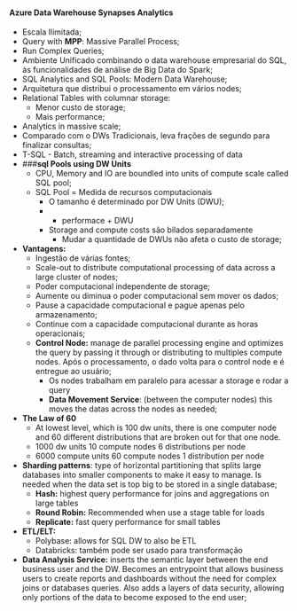 #### Azure Data Warehouse Synapses Analytics
- Escala Ilimitada;
- Query with __MPP__: Massive Parallel Process;
- Run Complex Queries;
- Ambiente Unificado combinando o data warehouse empresarial do SQL, às funcionalidades de análise de Big Data do Spark;
- SQL Analytics and SQL Pools: Modern Data Warehouse;
- Arquitetura que distribui o processamento em vários nodes;
- Relational Tables with columnar storage:
  - Menor custo de storage;
  - Mais performance;
- Analytics in massive scale;
- Comparado com o DWs Tradicionais, leva frações de segundo para finalizar consultas;
- T-SQL - Batch, streaming and interactive processing of data
- ###__sql Pools using DW Units__
  - CPU, Memory and IO are boundled into units of compute scale called SQL pool;
  - SQL Pool = Medida de recursos computacionais
    - O tamanho é determinado por DW Units (DWU);
    - + performace + DWU
    - Storage and compute costs são bilados separadamente
      - Mudar a quantidade de DWUs não afeta o custo de storage;
- __Vantagens:__
  - Ingestão de várias fontes;
  - Scale-out to distribute computational processing of data across a large cluster of nodes;
  - Poder computacional independente de storage;
  - Aumente ou diminua o poder computacional sem mover os dados;
  - Pause a capacidade computacional e pague apenas pelo armazenamento;
  - Continue com a capacidade computacional durante as horas operacionais;
  - __Control Node:__ manage de parallel processing engine and optimizes the query by passing it through or distributing to multiples compute nodes. Após o processamento, o dado volta para o control node e é entregue ao usuário;
    - Os nodes trabalham em paralelo para acessar a storage e rodar a query
    - __Data Movement Service__: (between the computer nodes) this moves the datas across the nodes as needed;
- __The Law of 60__
  - At lowest level, which is 100 dw units, there is one computer node and 60 different distributions that are broken out for that one node.
  - 1000 dw units 10 compute nodes 6 distributions per node 
  - 6000 compute units 60 compute nodes 1 distribution per node
- __Sharding patterns__: type of horizontal partitioning that splits large databases into smaller components to make it easy to manage. Is needed when the data set is top big to be stored in a single database;
  - __Hash:__ highest query performance for joins and aggregations on large tables 
  - __Round Robin:__ Recommended when use a stage table for loads
  - __Replicate:__ fast query performance for small tables
- __ETL/ELT:__
  - Polybase: allows for SQL DW to also be ETL
  - Databricks: também pode ser usado para transformação
- __Data Analysis Service:__ inserts the semantic layer between the end business user and the DW. Becomes an entrypoint that allows business users to create reports and dashboards without the need for complex joins or databases queries. Also adds a layers of data security, allowing only portions of the data to become exposed to the end user;
